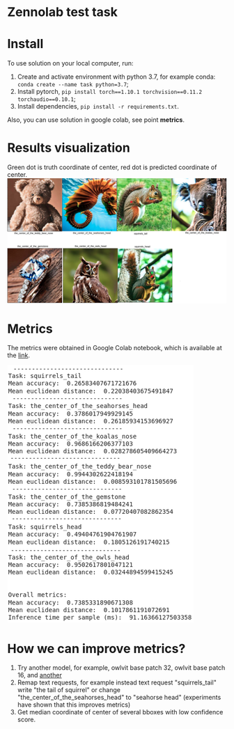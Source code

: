 # Zennolab test task

# Install
To use solution on your local computer, run: 
1. Create and activate environment with python 3.7, for example conda: `conda create --name task python=3.7`;
2. Install pytorch, `pip install torch==1.10.1 torchvision==0.11.2 torchaudio==0.10.1`;
3. Install dependencies, `pip install -r requirements.txt`.

Also, you can use solution in google colab, see point __metrics__.

# Results visualization
Green dot is truth coordinate of center, red dot is predicted coordinate of center.
![results.png](results.png)

# Metrics
The metrics were obtained in Google Colab notebook, which is available at the [link](https://drive.google.com/file/d/1mpxmdVFO7x3r6Vx4uGgAeZsxSijorbGS/view?usp=sharing).

![res_metrics.png](res_metrics.png)

# How we can improve metrics?
1. Try another model, for example, owlvit base patch 32, owlvit base patch 16, and [another](https://huggingface.co/models?other=zero-shot-object-detection) 
2. Remap text requests, for example instead text request "squirrels_tail" write "the tail of squirrel" or change "the_center_of_the_seahorses_head" to "seahorse head" (experiments have shown that this improves metrics)
3. Get median coordinate of center of several bboxes with low confidence score.